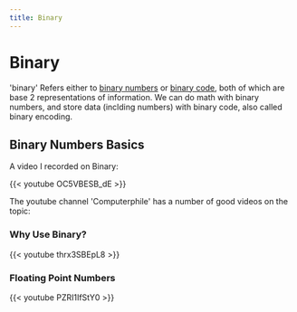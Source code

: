 ```yaml
---
title: Binary
---
```

# Binary
'binary' Refers either to [binary numbers](https://en.wikipedia.org/wiki/Binary_number) or [binary code](https://en.wikipedia.org/wiki/Binary_code), both of which are base 2 representations of information. We can do math with binary numbers, and store data (inclding numbers) with binary code, also called binary encoding.

## Binary Numbers Basics

A video I recorded on Binary:

{{< youtube OC5VBESB_dE >}}

The youtube channel 'Computerphile' has a number of good videos on the topic:

### Why Use Binary?
{{< youtube thrx3SBEpL8 >}}

### Floating Point Numbers
{{< youtube PZRI1IfStY0 >}}
